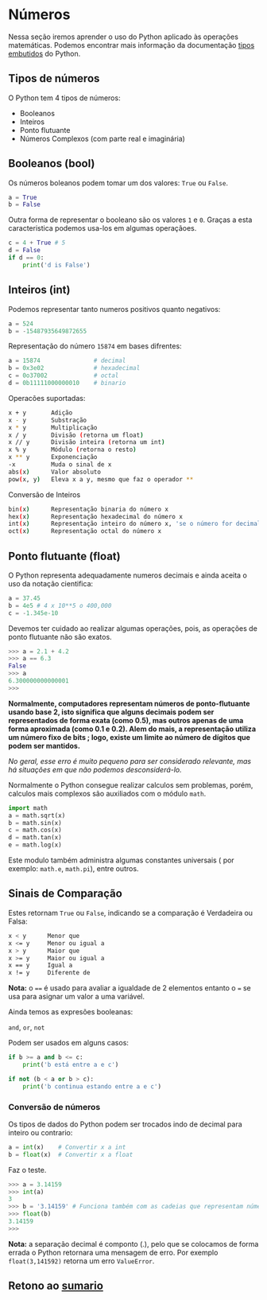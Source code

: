 # Números

Nessa seção iremos aprender o uso do Python aplicado às operações matemáticas. Podemos encontrar mais informação da documentação [tipos embutidos](https://docs.python.org/pt-br/3/library/stdtypes.html) do Python.

## Tipos de números

O Python tem 4 tipos de números:

* Booleanos
* Inteiros
* Ponto flutuante
* Números Complexos (com parte real e imaginária)

## Booleanos (bool)

Os números boleanos podem tomar um dos valores: `True` ou `False`.

```python
a = True
b = False
```

Outra forma de representar o booleano são os valores `1` e `0`. Graças a esta caracteristica podemos usa-los em algumas operaçãoes.

```python
c = 4 + True # 5
d = False
if d == 0:
    print('d is False')
```

## Inteiros (int)

Podemos representar tanto numeros positivos quanto negativos:

```python
a = 524
b = -15487935649872655
```

Representação do número `15874` em bases difrentes:

```python
a = 15874               # decimal
b = 0x3e02              # hexadecimal
c = 0o37002             # octal
d = 0b11111000000010    # binario

```

Operacões suportadas:

```bash
x + y       Adição
x - y       Substração
x * y       Multiplicação
x / y       Divisão (retorna um float)
x // y      Divisão inteira (retorna um int)
x % y       Módulo (retorna o resto)
x ** y      Exponenciação
-x          Muda o sinal de x
abs(x)      Valor absoluto
pow(x, y)   Eleva x a y, mesmo que faz o operador **
```

Conversão de Inteiros

```bash
bin(x)      Representação binaria do número x
hex(x)      Representação hexadecimal do número x
int(x)      Representação inteiro do número x, 'se o número for decimal vai retornar erro de tipo'
oct(x)      Representação octal do número x
```

## Ponto flutuante (float)

O Python representa adequadamente numeros decimais e ainda aceita o uso da notação cientifica:

```python
a = 37.45
b = 4e5 # 4 x 10**5 o 400,000
c = -1.345e-10
```

Devemos ter cuidado ao realizar algumas operações, pois, as operações de ponto flutuante não são exatos.

```python
>>> a = 2.1 + 4.2
>>> a == 6.3
False
>>> a
6.300000000000001
>>>
```

**Normalmente, computadores representam números de ponto-flutuante usando base 2, isto significa que alguns decimais podem ser representados de forma exata (como 0.5), mas outros apenas de uma forma aproximada (como 0.1 e 0.2). Alem do mais, a representação utiliza um número fixo de bits ; logo, existe um limite ao número de dígitos que podem ser mantidos.**

*No geral, esse erro é muito pequeno para ser considerado relevante, mas há situações em que não podemos desconsiderá-lo.*

Normalmente o Python consegue realizar calculos sem problemas, porém, calculos mais complexos são auxiliados com o módulo `math`.

```python
import math
a = math.sqrt(x)
b = math.sin(x)
c = math.cos(x)
d = math.tan(x)
e = math.log(x)
```

Este modulo também administra algumas constantes universais ( por exemplo: `math.e`, `math.pi`), entre outros.

## Sinais de Comparação

Estes retornam `True` ou `False`, indicando se a comparação é Verdadeira ou Falsa:

```bash
x < y      Menor que
x <= y     Menor ou igual a
x > y      Maior que
x >= y     Maior ou igual a
x == y     Igual a
x != y     Diferente de
```

**Nota:** o `==` é usado para avaliar a igualdade de 2 elementos entanto o `=` se usa para asignar um valor a uma variável.

Ainda temos as expresões booleanas:

`and`, `or`, `not`

Podem ser usados em alguns casos:

```python
if b >= a and b <= c:
    print('b está entre a e c')

if not (b < a or b > c):
    print('b continua estando entre a e c')
```

### Conversão de números

Os tipos de dados do Python podem ser trocados indo de decimal para inteiro ou contrario:

```python
a = int(x)    # Convertir x a int
b = float(x)  # Convertir x a float
```

Faz o teste.

```python
>>> a = 3.14159
>>> int(a)
3
>>> b = '3.14159' # Funciona também com as cadeias que representam números.
>>> float(b)
3.14159
>>>
```

**Nota:** a separação decimal é componto (.), pelo que se colocamos de forma errada o Python retornara uma mensagem de erro. Por exemplo `float(3,141592)` retorna um erro `ValueError`.

## Retono ao [sumario](./00_Resumo.md)